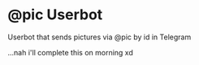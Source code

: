 # @pic Userbot
Userbot that sends pictures via @pic by id in Telegram

...nah i'll complete this on morning xd
